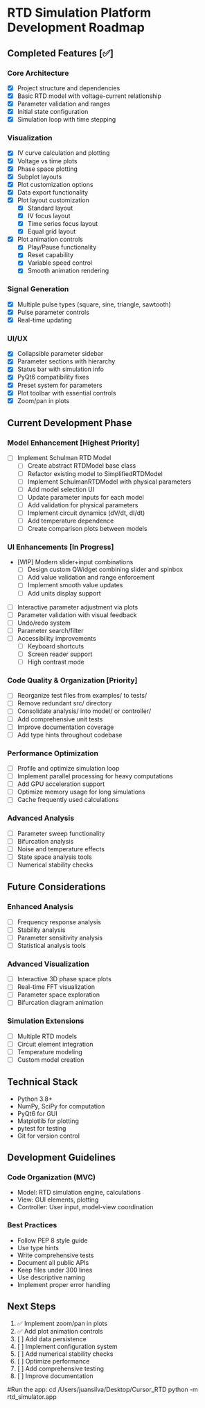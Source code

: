 # RTD Simulation Platform Development Roadmap

## Completed Features [✅]
### Core Architecture
- [x] Project structure and dependencies
- [x] Basic RTD model with voltage-current relationship
- [x] Parameter validation and ranges
- [x] Initial state configuration
- [x] Simulation loop with time stepping

### Visualization
- [x] IV curve calculation and plotting
- [x] Voltage vs time plots
- [x] Phase space plotting
- [x] Subplot layouts
- [x] Plot customization options
- [x] Data export functionality
- [x] Plot layout customization
  - [x] Standard layout
  - [x] IV focus layout
  - [x] Time series focus layout
  - [x] Equal grid layout
- [x] Plot animation controls
  - [x] Play/Pause functionality
  - [x] Reset capability
  - [x] Variable speed control
  - [x] Smooth animation rendering

### Signal Generation
- [x] Multiple pulse types (square, sine, triangle, sawtooth)
- [x] Pulse parameter controls
- [x] Real-time updating

### UI/UX
- [x] Collapsible parameter sidebar
- [x] Parameter sections with hierarchy
- [x] Status bar with simulation info
- [x] PyQt6 compatibility fixes
- [x] Preset system for parameters
- [x] Plot toolbar with essential controls
- [x] Zoom/pan in plots

## Current Development Phase
### Model Enhancement [Highest Priority]
- [ ] Implement Schulman RTD Model
  - [ ] Create abstract RTDModel base class
  - [ ] Refactor existing model to SimplifiedRTDModel
  - [ ] Implement SchulmanRTDModel with physical parameters
  - [ ] Add model selection UI
  - [ ] Update parameter inputs for each model
  - [ ] Add validation for physical parameters
  - [ ] Implement circuit dynamics (dV/dt, dI/dt)
  - [ ] Add temperature dependence
  - [ ] Create comparison plots between models

### UI Enhancements [In Progress]
- [WIP] Modern slider+input combinations
  - [ ] Design custom QWidget combining slider and spinbox
  - [ ] Add value validation and range enforcement
  - [ ] Implement smooth value updates
  - [ ] Add units display support
- [ ] Interactive parameter adjustment via plots
- [ ] Parameter validation with visual feedback
- [ ] Undo/redo system
- [ ] Parameter search/filter
- [ ] Accessibility improvements
  - [ ] Keyboard shortcuts
  - [ ] Screen reader support
  - [ ] High contrast mode

### Code Quality & Organization [Priority]
- [ ] Reorganize test files from examples/ to tests/
- [ ] Remove redundant src/ directory
- [ ] Consolidate analysis/ into model/ or controller/
- [ ] Add comprehensive unit tests
- [ ] Improve documentation coverage
- [ ] Add type hints throughout codebase

### Performance Optimization
- [ ] Profile and optimize simulation loop
- [ ] Implement parallel processing for heavy computations
- [ ] Add GPU acceleration support
- [ ] Optimize memory usage for long simulations
- [ ] Cache frequently used calculations

### Advanced Analysis
- [ ] Parameter sweep functionality
- [ ] Bifurcation analysis
- [ ] Noise and temperature effects
- [ ] State space analysis tools
- [ ] Numerical stability checks

## Future Considerations
### Enhanced Analysis
- [ ] Frequency response analysis
- [ ] Stability analysis
- [ ] Parameter sensitivity analysis
- [ ] Statistical analysis tools

### Advanced Visualization
- [ ] Interactive 3D phase space plots
- [ ] Real-time FFT visualization
- [ ] Parameter space exploration
- [ ] Bifurcation diagram animation

### Simulation Extensions
- [ ] Multiple RTD models
- [ ] Circuit element integration
- [ ] Temperature modeling
- [ ] Custom model creation

## Technical Stack
- Python 3.8+
- NumPy, SciPy for computation
- PyQt6 for GUI
- Matplotlib for plotting
- pytest for testing
- Git for version control

## Development Guidelines
### Code Organization (MVC)
- Model: RTD simulation engine, calculations
- View: GUI elements, plotting
- Controller: User input, model-view coordination

### Best Practices
- Follow PEP 8 style guide
- Use type hints
- Write comprehensive tests
- Document all public APIs
- Keep files under 300 lines
- Use descriptive naming
- Implement proper error handling

## Next Steps
1. ✅ Implement zoom/pan in plots
2. ✅ Add plot animation controls
3. [ ] Add data persistence
4. [ ] Implement configuration system
5. [ ] Add numerical stability checks
6. [ ] Optimize performance
7. [ ] Add comprehensive testing
8. [ ] Improve documentation 

#Run the app: cd /Users/juansilva/Desktop/Cursor_RTD python -m rtd_simulator.app